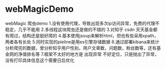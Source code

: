 # webMagicDemo
webMagic 爬虫demo 
1.没有使用代理，导致出现多次ip访问异常，免费的代理不稳定，几乎不能用
2.多线程这块爬虫还是做的不错的
3.对知乎 csdn 天天基金都有爬过，结构还是挺好爬的
4.基本使用jsoup来解析html，但也有些采用xpath，两者各有长处
5.同时实现的pieline是用es引擎存储数据
6.通过部署kibana来统计分析爬完的数据，曾分析知乎用户性别，用户文章数，问题数，粉丝数等，还有基金网的净值排名等
7.框架不太好的地方是 出现异常 不好定位，只是抛出了异常，没有打印具体信息这个需要日后优化
